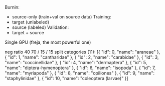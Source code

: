 Burnin:
- source-only (train+val on source data)
Training:
- target (unlabeled)
- source (labeled)
Validation:
- target + source

Single GPU (freja, the most powerful one)


neg ratio 40
70 / 15 / 15 split
categories (11):
[{
            "id": 0,
            "name": "araneae"
        },
        {
            "id": 1,
            "name": "cantharidae"
        },
        {
            "id": 2,
            "name": "carabidae"
        },
        {
            "id": 3,
            "name": "coccinellidae"
        },
        {
            "id": 4,
            "name": "dermaptera"
        },
        {
            "id": 5,
            "name": "diptera-hymenoptera"
        },
        {
            "id": 6,
            "name": "isopoda"
        },
        {
            "id": 7,
            "name": "myriapoda"
        },
        {
            "id": 8,
            "name": "opiliones"
        },
        {
            "id": 9,
            "name": "staphylinidae"
        },
        {
            "id": 10,
            "name": "coleoptera (larvae)"
        }]